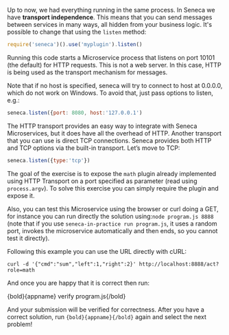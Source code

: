 Up to now, we had everything running in the same process. In Seneca we have
**transport independence**. This means that you can send messages between services in
many ways, all hidden from your business logic. It's possible to change that
using the `listen` method:

```javascript
require('seneca')().use('myplugin').listen()
```
Running this code starts a Microservice process that listens on port 10101
(the default) for HTTP requests. This is not a web server.
In this case, HTTP is being used as the transport mechanism for messages.

Note that if no host is specified, seneca will try to connect to host at 0.0.0.0,
which do not work on Windows. To avoid that, just pass options to listen, e.g.:

```javascript
seneca.listen({port: 8080, host:'127.0.0.1')
```

The HTTP transport provides an easy way to integrate with Seneca Microservices,
but it does have all the overhead of HTTP.
Another transport that you can use is direct TCP connections. Seneca provides
both HTTP and TCP options via the built-in transport. Let’s move to TCP:

```javascript
seneca.listen({type:'tcp'})
```

The goal of the exercise is to expose the `math` plugin already implemented using
HTTP Transport on a port specified as parameter (read using `process.argv`).
To solve this exercise you can simply require the plugin and expose it.

Also, you can test this Microservice using the browser or curl doing a GET, for
instance you can run directly the solution using:`node program.js 8888` (note that
if you use `seneca-in-practice run program.js`, it uses a random port, invokes
the microservice automatically and then ends, so you cannot test it directly).

Following this example you can use the URL directly with cURL:

`curl -d '{"cmd":"sum","left":1,"right":2}' http://localhost:8888/act?role=math`

And once you are happy that it is correct then run:

  {bold}{appname} verify program.js{/bold}

And your submission will be verified for correctness.
After you have a correct solution, run `{bold}{appname}{/bold}` again and
select the next problem!
